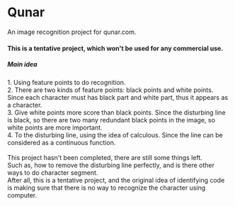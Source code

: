 Qunar
=====

An image recognition project for qunar.com. <br />
<h4>This is a tentative project, which won't be used for any commercial use.</h4>
<h5>Main idea</h5>
1. Using feature points to do recognition.<br />
2. There are two kinds of feature points: black points and white points. Since each character must has black part and white part, thus it appears as a character.<br />
3. Give white points more score than black points. Since the disturbing line is black, so there are two many redundant black points in the image, so white points are more important.<br />
4. To the disturbing line, using the idea of calculous. Since the line can be considered as a continuous function.<br />
<br />
This project hasn't been completed, there are still some things left. <br />
Such as, how to remove the disturbing line perfectly, and is there other ways to do character segment.<br />
After all, this is a tentative project, and the original idea of identifying code is making sure that there is no way to recognize the character using computer.<br />